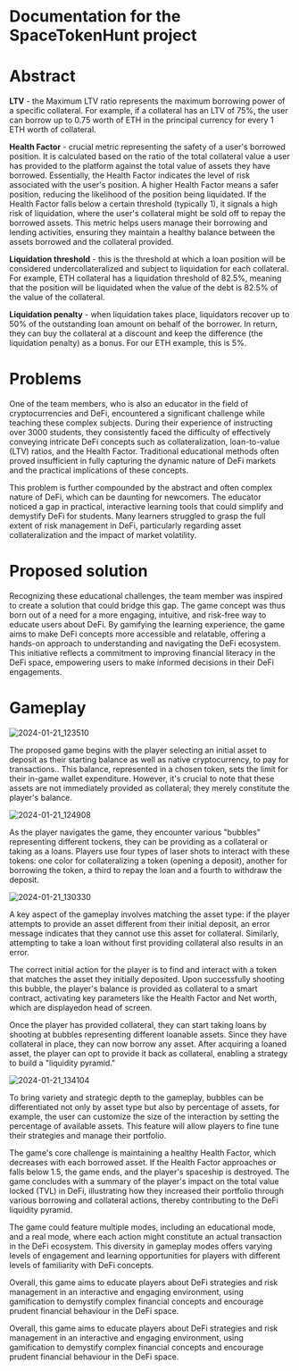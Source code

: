 # Documentation for the SpaceTokenHunt project

# Abstract

**LTV** - the Maximum LTV ratio represents the maximum borrowing power of a specific collateral. 
For example, if a collateral has an LTV of 75%, the user can borrow up to 0.75 worth of ETH in the principal currency for every 1 ETH worth of collateral.

**Health Factor** - crucial metric representing the safety of a user's borrowed position. It is calculated based on the ratio of the total collateral value 
a user has provided to the platform against the total value of assets they have borrowed. Essentially, the Health Factor indicates the level of risk associated with the user's position. 
A higher Health Factor means a safer position, reducing the likelihood of the position being liquidated. If the Health Factor falls below a certain threshold (typically 1), it signals a high risk of liquidation, 
where the user's collateral might be sold off to repay the borrowed assets. This metric helps users manage their borrowing and lending activities, 
ensuring they maintain a healthy balance between the assets borrowed and the collateral provided.

**Liquidation threshold** - this is the threshold at which a loan position will be considered undercollateralized and subject to liquidation for each collateral. For example, ETH collateral has a liquidation threshold of 82.5%, meaning that the position will be liquidated when the value of the debt is 82.5% of the value of the collateral.

**Liquidation penalty** - when liquidation takes place, liquidators recover up to 50% of the outstanding loan amount on behalf of the borrower. In return, they can buy the collateral at a discount and keep the difference (the liquidation penalty) as a bonus. For our ETH example, this is 5%.

# Problems

One of the team members, who is also an educator in the field of cryptocurrencies and DeFi, encountered a significant challenge while teaching these complex subjects. During their experience of instructing over 3000 students, they consistently faced the difficulty of effectively conveying intricate DeFi concepts such as collateralization, loan-to-value (LTV) ratios, and the Health Factor. Traditional educational methods often proved insufficient in fully capturing the dynamic nature of DeFi markets and the practical implications of these concepts.

This problem is further compounded by the abstract and often complex nature of DeFi, which can be daunting for newcomers. The educator noticed a gap in practical, interactive learning tools that could simplify and demystify DeFi for students. Many learners struggled to grasp the full extent of risk management in DeFi, particularly regarding asset collateralization and the impact of market volatility.

# Proposed solution

Recognizing these educational challenges, the team member was inspired to create a solution that could bridge this gap. The game concept was thus born out of a need for a more engaging, intuitive, and risk-free way to educate users about DeFi. By gamifying the learning experience, the game aims to make DeFi concepts more accessible and relatable, offering a hands-on approach to understanding and navigating the DeFi ecosystem. This initiative reflects a commitment to improving financial literacy in the DeFi space, empowering users to make informed decisions in their DeFi engagements.

# Gameplay

![2024-01-21_123510](https://github.com/LastSkywalkerER/ETHGlobal-SpaceTokenHunt/assets/156608212/d143c833-11aa-4668-bfe9-6b1016609663)


The proposed game begins with the player selecting an initial asset to deposit as their starting balance as well as native cryptocurrency, to pay for transactions.. This balance, represented in a chosen token, sets the limit for their in-game wallet expenditure. However, it's crucial to note that these assets are not immediately provided as collateral; they merely constitute the player's balance.

![2024-01-21_124908](https://github.com/LastSkywalkerER/ETHGlobal-SpaceTokenHunt/assets/156608212/4ff23dbe-e475-469d-a9f7-87a0a5655a63)


As the player navigates the game, they encounter various "bubbles" representing different tockens, they can be providing as a collateral or taking as a loans. Players use four types of laser shots to interact with these tokens: one color for collateralizing a token (opening a deposit), another for borrowing the token, a third to repay the loan and a fourth to withdraw the deposit.

![2024-01-21_130330](https://github.com/LastSkywalkerER/ETHGlobal-SpaceTokenHunt/assets/156608212/2ea092c1-858e-48ec-9ad9-05543c51aa75)


A key aspect of the gameplay involves matching the asset type: if the player attempts to provide an asset different from their initial deposit, an error message indicates that they cannot use this asset for collateral. Similarly, attempting to take a loan without first providing collateral also results in an error.

The correct initial action for the player is to find and interact with a token that matches the asset they initially deposited. Upon successfully shooting this bubble, the player's balance is provided as collateral to a smart contract, activating key parameters like the Health Factor and Net worth, which are displayedon head of screen.

Once the player has provided collateral, they can start taking loans by shooting at bubbles representing different loanable assets. Since they have collateral in place, they can now borrow any asset. After acquiring a loaned asset, the player can opt to provide it back as collateral, enabling a strategy to build a "liquidity pyramid."

![2024-01-21_134104](https://github.com/LastSkywalkerER/ETHGlobal-SpaceTokenHunt/assets/156608212/308c2534-8765-4415-ab2f-3b8633d22eff)


To bring variety and strategic depth to the gameplay, bubbles can be differentiated not only by asset type but also by percentage of assets, for example, the user can customize the size of the interaction by setting the percentage of available assets. This feature will allow players to fine tune their strategies and manage their portfolio.

The game's core challenge is maintaining a healthy Health Factor, which decreases with each borrowed asset. If the Health Factor approaches or falls below 1.5, the game ends, and the player's spaceship is destroyed. The game concludes with a summary of the player's impact on the total value locked (TVL) in DeFi, illustrating how they increased their portfolio through various borrowing and collateral actions, thereby contributing to the DeFi liquidity pyramid.

The game could feature multiple modes, including an educational mode, and a real mode, where each action might constitute an actual transaction in the DeFi ecosystem. This diversity in gameplay modes offers varying levels of engagement and learning opportunities for players with different levels of familiarity with DeFi concepts.

Overall, this game aims to educate players about DeFi strategies and risk management in an interactive and engaging environment, using gamification to demystify complex financial concepts and encourage prudent financial behaviour in the DeFi space.

Overall, this game aims to educate players about DeFi strategies and risk management in an interactive and engaging environment, using gamification to demystify complex financial concepts and encourage prudent financial behaviour in the DeFi space.


